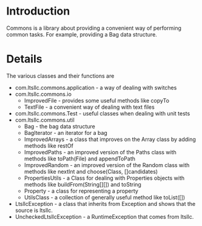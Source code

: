# Introduction

Commons is a library about providing a convenient way of performing common tasks.  For example,
providing a Bag data structure.

# Details

The various classes and their functions are
* com.ltsllc.commons.application - a way of dealing with switches
* com.ltsllc.commons.io
    * ImprovedFile - provides some useful methods like copyTo
    * TextFile - a convenient way of dealing with text files
* com.ltsllc.commons.Test - useful classes when dealing with unit tests
* com.ltsllc.commons.util
  * Bag - the bag data structure
  * BagIterator - an iterator for a bag
  * ImprovedArrays - a class that improves on the Array class by adding methods like restOf 
  * ImprovedPaths - an improved version of the Paths class with methods like toPath(File) and
    appendToPath
  * ImprovedRandom - an improved version of the Random class with methods like nextInt and 
    choose(Class, []candidates)
  * PropertiesUtils - a Class for dealing with Properties objects with methods like 
    buildFrom(String[][]) and toString
  * Property - a class for representing a property
  * UtilsClass - a collection of generally useful method like toList([])
* LtsllcException - a class that inherits from Exception and shows that the source is ltsllc.
* UncheckedLtsllcException - a RuntimeException that comes from ltsllc.